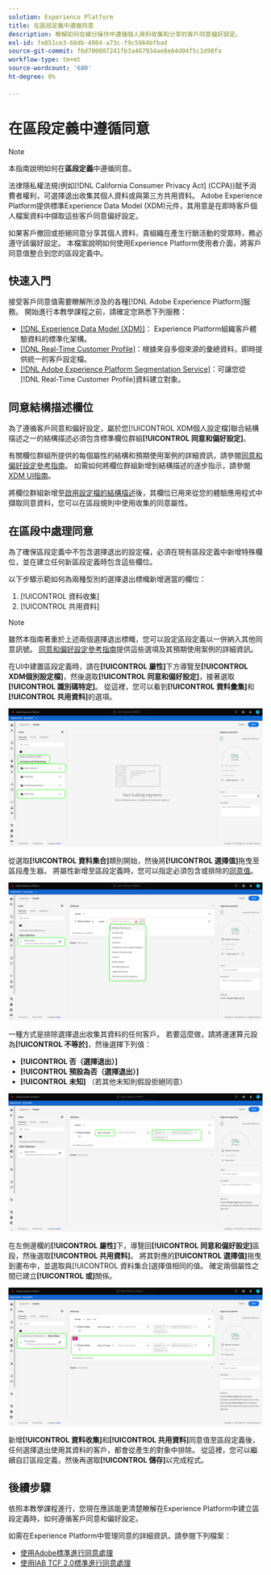 ```yaml
---
solution: Experience Platform
title: 在區段定義中遵循同意
description: 瞭解如何在細分操作中遵循個人資料收集和分享的客戶同意偏好設定。
exl-id: fe851ce3-60db-4984-a73c-f9c5964bfbad
source-git-commit: f6d700087241fb3a467934ae8e64d04f5c1d98fa
workflow-type: tm+mt
source-wordcount: '680'
ht-degree: 0%

---
```


# 在區段定義中遵循同意

>[!NOTE]
>
>本指南說明如何在&#x200B;**區段定義**&#x200B;中遵循同意。

法律隱私權法規(例如[!DNL California Consumer Privacy Act] (CCPA))賦予消費者權利，可選擇退出收集其個人資料或與第三方共用資料。 Adobe Experience Platform提供標準Experience Data Model (XDM)元件，其用意是在即時客戶個人檔案資料中擷取這些客戶同意偏好設定。

如果客戶撤回或拒絕同意分享其個人資料，貴組織在產生行銷活動的受眾時，務必遵守該偏好設定。 本檔案說明如何使用Experience Platform使用者介面，將客戶同意值整合到您的區段定義中。

## 快速入門

接受客戶同意值需要瞭解所涉及的各種[!DNL Adobe Experience Platform]服務。 開始進行本教學課程之前，請確定您熟悉下列服務：

* [[!DNL Experience Data Model (XDM)]](../../xdm/home.md)： Experience Platform組織客戶體驗資料的標準化架構。
* [[!DNL Real-Time Customer Profile]](../../profile/home.md)：根據來自多個來源的彙總資料，即時提供統一的客戶設定檔。
* [[!DNL Adobe Experience Platform Segmentation Service]](../home.md)：可讓您從[!DNL Real-Time Customer Profile]資料建立對象。

## 同意結構描述欄位

為了遵循客戶同意和偏好設定，屬於您[!UICONTROL XDM個人設定檔]聯合結構描述之一的結構描述必須包含標準欄位群組&#x200B;**[!UICONTROL 同意和偏好設定]**。

有關欄位群組所提供的每個屬性的結構和預期使用案例的詳細資訊，請參閱[同意和偏好設定參考指南](../../xdm/field-groups/profile/consents.md)。 如需如何將欄位群組新增到結構描述的逐步指示，請參閱[XDM UI指南](../../xdm/ui/resources/schemas.md#add-field-groups)。

將欄位群組新增至[啟用設定檔的結構描述](../../xdm/ui/resources/schemas.md#profile)後，其欄位已用來從您的體驗應用程式中擷取同意資料，您可以在區段規則中使用收集的同意屬性。

## 在區段中處理同意

為了確保區段定義中不包含選擇退出的設定檔，必須在現有區段定義中新增特殊欄位，並在建立任何新區段定義時包含這些欄位。

以下步驟示範如何為兩種型別的選擇退出標幟新增適當的欄位：

1. [!UICONTROL 資料收集]
1. [!UICONTROL 共用資料]

>[!NOTE]
>
>雖然本指南著重於上述兩個選擇退出標幟，您可以設定區段定義以一併納入其他同意訊號。 [同意和偏好設定參考指南](../../xdm/field-groups/profile/consents.md)提供這些選項及其預期使用案例的詳細資訊。

在UI中建置區段定義時，請在&#x200B;**[!UICONTROL 屬性]**&#x200B;下方導覽至&#x200B;**[!UICONTROL XDM個別設定檔]**，然後選取&#x200B;**[!UICONTROL 同意和偏好設定]**，接著選取&#x200B;**[!UICONTROL 識別碼特定]**。 從這裡，您可以看到&#x200B;**[!UICONTROL 資料彙集]**&#x200B;和&#x200B;**[!UICONTROL 共用資料]**&#x200B;的選項。

![](../images/tutorials/opt-outs/consents.png)

從選取&#x200B;**[!UICONTROL 資料集合]**&#x200B;類別開始，然後將&#x200B;**[!UICONTROL 選擇值]**&#x200B;拖曳至區段產生器。 將屬性新增至區段定義時，您可以指定必須包含或排除的[同意值](../../xdm/field-groups/profile/consents.md#choice-values)。

![](../images/tutorials/opt-outs/consent-values.png)

一種方式是排除選擇退出收集其資料的任何客戶。 若要這麼做，請將運運算元設為&#x200B;**[!UICONTROL 不等於]**，然後選擇下列值：

* **[!UICONTROL 否（選擇退出）]**
* **[!UICONTROL 預設為否（選擇退出）]**
* **[!UICONTROL 未知]** （若其他未知則假設拒絕同意）

![](../images/tutorials/opt-outs/collect.png)

在左側邊欄的&#x200B;**[!UICONTROL 屬性]**&#x200B;下，導覽回&#x200B;**[!UICONTROL 同意和偏好設定]**&#x200B;區段，然後選取&#x200B;**[!UICONTROL 共用資料]**。 將其對應的&#x200B;**[!UICONTROL 選擇值]**&#x200B;拖曳到畫布中，並選取與[!UICONTROL 資料集合]選擇值相同的值。 確定兩個屬性之間已建立&#x200B;**[!UICONTROL 或]**&#x200B;關係。

![](../images/tutorials/opt-outs/share.png)

新增&#x200B;**[!UICONTROL 資料收集]**&#x200B;和&#x200B;**[!UICONTROL 共用資料]**&#x200B;同意值至區段定義後，任何選擇退出使用其資料的客戶，都會從產生的對象中排除。 從這裡，您可以繼續自訂區段定義，然後再選取&#x200B;**[!UICONTROL 儲存]**&#x200B;以完成程式。

## 後續步驟

依照本教學課程進行，您現在應該能更清楚瞭解在Experience Platform中建立區段定義時，如何遵循客戶同意和偏好設定。

如需在Experience Platform中管理同意的詳細資訊，請參閱下列檔案：

* [使用Adobe標準進行同意處理](../../landing/governance-privacy-security/consent/adobe/overview.md)
* [使用IAB TCF 2.0標準進行同意處理](../../landing/governance-privacy-security/consent/iab/overview.md)
